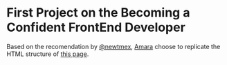 # First Project on the Becoming a Confident FrontEnd Developer

Based on the recomendation by [@newtmex](https://github.com/newtmex), [Amara](https://github.com/Amiekay) choose to replicate the HTML structure of [this page](https://jameslusk.github.io/edgeledger-website).